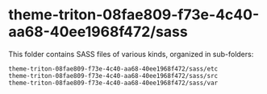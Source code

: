 # theme-triton-08fae809-f73e-4c40-aa68-40ee1968f472/sass

This folder contains SASS files of various kinds, organized in sub-folders:

    theme-triton-08fae809-f73e-4c40-aa68-40ee1968f472/sass/etc
    theme-triton-08fae809-f73e-4c40-aa68-40ee1968f472/sass/src
    theme-triton-08fae809-f73e-4c40-aa68-40ee1968f472/sass/var
